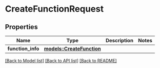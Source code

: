 # CreateFunctionRequest

## Properties

Name | Type | Description | Notes
------------ | ------------- | ------------- | -------------
**function_info** | [**models::CreateFunction**](CreateFunction.md) |  | 

[[Back to Model list]](../README.md#documentation-for-models) [[Back to API list]](../README.md#documentation-for-api-endpoints) [[Back to README]](../README.md)


